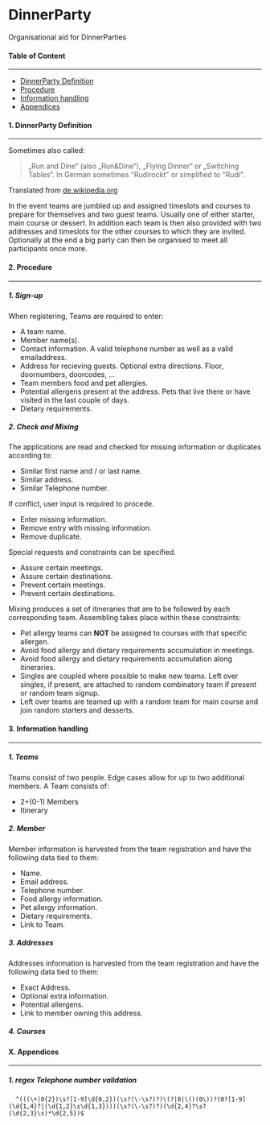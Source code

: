# DinnerParty
Organisational aid for DinnerParties

#### Table of Content
---
 * [DinnerParty Definition](https://github.com/muyamima/DinnerParty#1-dinnerparty-definition)
 * [Procedure](https://github.com/muyamima/DinnerParty#2-procedure)
 * [Information handling](https://github.com/muyamima/DinnerParty#3-information-handling)
 * [Appendices](https://github.com/muyamima/DinnerParty#x-appendices)

#### 1. DinnerParty Definition
---
 Sometimes also called:
 > „Run and Dine“ (also „Run&Dine“), „Flying Dinner“ or „Switching Tables“. In German sometimes "Rudirockt" or simplified to "Rudi".

 Translated from [de.wikipedia.org](http://de.wikipedia.org/wiki/Running_Dinner)

 In the event teams are jumbled up and assigned timeslots and courses to prepare for themselves and two guest teams.
 Usually one of either starter, main course or dessert.
 In addition each team is then also provided with two addresses and timeslots for the other courses to which they are invited.
 Optionally at the end a big party can then be organised to meet all participants once more.

#### 2. Procedure
---
##### 1. Sign-up
 When registering, Teams are required to enter:
  * A team name.
  * Member name(s).
  * Contact information. A valid telephone number as well as a valid emailaddress.
  * Address for recieving guests. Optional extra directions. Floor, doornumbers, doorcodes, ...
  * Team members food and pet allergies.
  * Potential allergens present at the address. Pets that live there or have visited in the last couple of days.
  * Dietary requirements.
  
##### 2. Check and Mixing
 The applications are read and checked for missing information or duplicates according to:
  * Similar first name and / or last name.
  * Similar address.
  * Similar Telephone number.
  
 If conflict, user input is required to procede.
  * Enter missing information.
  * Remove entry with missing information.
  * Remove duplicate.
 
 Special requests and constraints can be specified.
  * Assure certain meetings.
  * Assure certain destinations.
  * Prevent certain meetings.
  * Prevent certain destinations.
 
 Mixing produces a set of itineraries that are to be followed by each corresponding team.
 Assembling takes place within these constraints:
  * Pet allergy teams can **NOT** be assigned to courses with that specific allergen.
  * Avoid food allergy and dietary requirements accumulation in meetings.
  * Avoid food allergy and dietary requirements accumulation along itineraries.
  * Singles are coupled where possible to make new teams. Left over singles, if present, are attached to random combinatory team if present or random team signup.
  * Left over teams are teamed up with a random team for main course and join random starters and desserts.

#### 3. Information handling
---
#####  1. Teams
 Teams consist of two people. Edge cases allow for up to two additional members.
 A Team consists of:
  * 2+(0-1) Members
  * Itinerary

##### 2. Member
 Member information is harvested from the team registration and have the following data tied to them:
  * Name.
  * Email address.
  * Telephone number.
  * Food allergy information.
  * Pet allergy information.
  * Dietary requirements.
  * Link to Team.
     
##### 3. Addresses
 Addresses information is harvested from the team registration and have the following data tied to them: 
  * Exact Address.
  * Optional extra information.
  * Potential allergens.
  * Link to member owning this address.

##### 4. Courses

#### X. Appendices
---
##### 1. regex Telephone number validation
 ```regex
   ^(((\+|0{2})\s?[1-9]\d{0,2})(\s?(\-\s?)?)\(?|0|\()(0\))?(0?[1-9](\d{1,4}?|(\d{1,2}\s\d{1,3})))(\s?(\-\s?)?)(\d{2,4}?\s?(\d{2,3}\s)*\d{2,5})$
 ```
